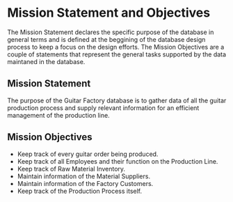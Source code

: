 # Mission Statement and Objectives

The Mission Statement declares the specific purpose of the database in general terms and is defined at the beggining of the database design process to keep a focus on the design efforts. The Mission Objectives are a couple of statements that represent the general tasks supported by the data maintaned in the database. 

## Mission Statement

The purpose of the Guitar Factory database is to gather data of all the guitar production process and supply relevant information for an efficient management of the production line.

## Mission Objectives

- Keep track of every guitar order being produced.
- Keep track of all Employees and their function on the Production Line.
- Keep track of Raw Material Inventory.
- Maintain information of the Material Suppliers.
- Maintain information of the Factory Customers.
- Keep track of the Production Process itself.
